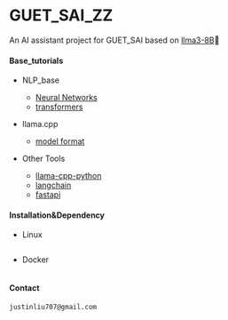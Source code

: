 # GUET_SAI_ZZ

An AI assistant project for GUET_SAI based on [llma3-8B](https://huggingface.co/meta-llama/Meta-Llama-3.1-8B):hugs:

#### Base_tutorials

+ NLP_base
  - [Neural Networks]()
  + [transformers]()

+ llama.cpp
  - [model format](tutorials/fileformat)

+ Other Tools

  - [llama-cpp-python]()
  - [langchain]()
  - [fastapi]()

#### Installation&Dependency


+ Linux

  ```latex
  
  ```

+ Docker

  ```latex
  
  ```



#### Contact

```latex
justinliu707@gmail.com
```









